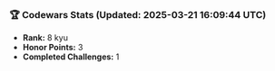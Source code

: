### 🏆 Codewars Stats (Updated: 2025-03-21 16:09:44 UTC)

- **Rank:** 8 kyu
- **Honor Points:** 3
- **Completed Challenges:** 1

